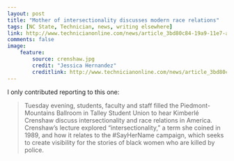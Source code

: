 ```yaml
---
layout: post
title: "Mother of intersectionality discusses modern race relations"
tags: [NC State, Technician, news, writing elsewhere]
link: http://www.technicianonline.com/news/article_3bd80c84-19a9-11e7-a377-2b06d7038518.html
comments: false
image:
    feature:
        source: crenshaw.jpg
        credit: "Jessica Hernandez"
        creditlink: http://www.technicianonline.com/news/article_3bd80c84-19a9-11e7-a377-2b06d7038518.html
---
```

I only contributed reporting to this one:

> Tuesday evening, students, faculty and staff filled the Piedmont-Mountains Ballroom in Talley Student Union to hear Kimberlé Crenshaw discuss intersectionality and race relations in America. Crenshaw’s lecture explored “intersectionality,” a term she coined in 1989, and how it relates to the #SayHerName campaign, which seeks to create visibility for the stories of black women who are killed by police.